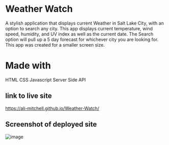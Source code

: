 # Weather Watch 

A stylish application that displays current Weather in Salt Lake City, with an option to search any city. This app displays current temperature, wind speed, humidity, and UV index as well as the current date. The Search option will pull up a 5 day forecast for whichever city you are looking for. This app was created for a smaller screen size. 

# Made with 
HTML
CSS 
Javascript 
Server Side API 

## link to live site

https://ali-mitchell.github.io/Weather-Watch/


## Screenshot of deployed site 

![image](https://user-images.githubusercontent.com/79877350/116035668-9db64880-a622-11eb-81b1-c2267183321c.png)
